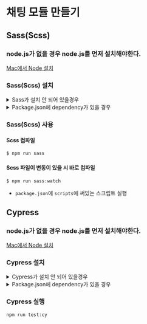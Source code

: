 # 채팅 모듈 만들기

## Sass(Scss)
### node.js가 없을 경우 node.js를 먼저 설치해야한다.
[Mac에서 Node 설치](https://github.com/KimYoungJae0125/Computer-Setting/blob/main/Mac-Setting/Node.js-Setting/Node.js-Setting.md)

### Sass(Scss) 설치

<details>
<summary>Sass가 설치 안 되어 있을경우</summary>

```shell
$ npm install sass
```

</details>

<details>
<summary>Package.json에 dependency가 있을 경우</summary>

```shell
$ npm install
```
- ```package.json```에 있는 ```dependencies```에 정보를 가지고 해당 폴더에 설치

</details>


### Sass(Scss) 사용
#### Scss 컴파일
```$ npm run sass```
#### Scss 파일이 변동이 있을 시 바로 컴파일
```$ npm run sass:watch```
- ```package.json```에 ```scripts```에 써있는 스크립트 실행


## Cypress
### node.js가 없을 경우 node.js를 먼저 설치해야한다.
[Mac에서 Node 설치](https://github.com/KimYoungJae0125/Computer-Setting/blob/main/Mac-Setting/Node.js-Setting/Node.js-Setting.md)

### Cypress 설치

<details>
<summary>Cypress가 설치 안 되어 있을경우</summary>

```shell
$ npm install cypress --save-dev
```

</details>

<details>
<summary>Package.json에 dependency가 있을 경우</summary>

```shell
$ npm install
```
- ```package.json```에 있는 ```dependencies```에 정보를 가지고 해당 폴더에 설치

</details>


### Cypress 실행
```shell
npm run test:cy
```